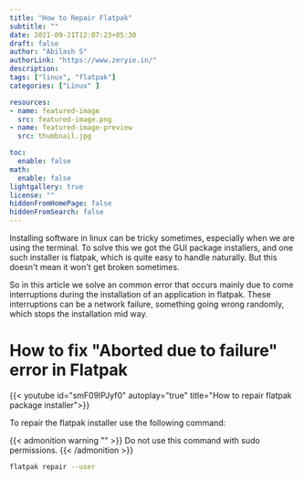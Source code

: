 ```yaml
---
title: "How to Repair Flatpak"
subtitle: ""
date: 2021-09-21T12:07:23+05:30
draft: false
author: "Abilash S"
authorLink: "https://www.zeryie.in/"
description:
tags: ["linux", "flatpak"]
categories: ["Linux" ]

resources:
- name: featured-image
  src: featured-image.png
- name: featured-image-preview
  src: thumbnail.jpg

toc:
  enable: false
math:
  enable: false
lightgallery: true
license: ""
hiddenFromHomePage: false 
hiddenFromSearch: false 
---
```


Installing software in linux can be tricky sometimes, especially when we are using the terminal. To solve this we got the GUI package installers, and one such installer is flatpak, which is quite easy to handle naturally. But this doesn't mean it won't get broken sometimes.

  So in this article we solve an common error that occurs mainly due to come interruptions during the installation of an application in flatpak. These interruptions can be a network failure, something going wrong randomly, which stops the installation mid way. 
  
<!--more-->

# How to fix "Aborted due to failure" error in Flatpak

{{< youtube id="smF09IPJyf0" autoplay="true" title="How to repair flatpak package installer">}}

To repair the flatpak installer use the following command:

{{< admonition warning "" >}}
Do not use this command with sudo permissions.
{{< /admonition >}}

```sh
flatpak repair --user
```
